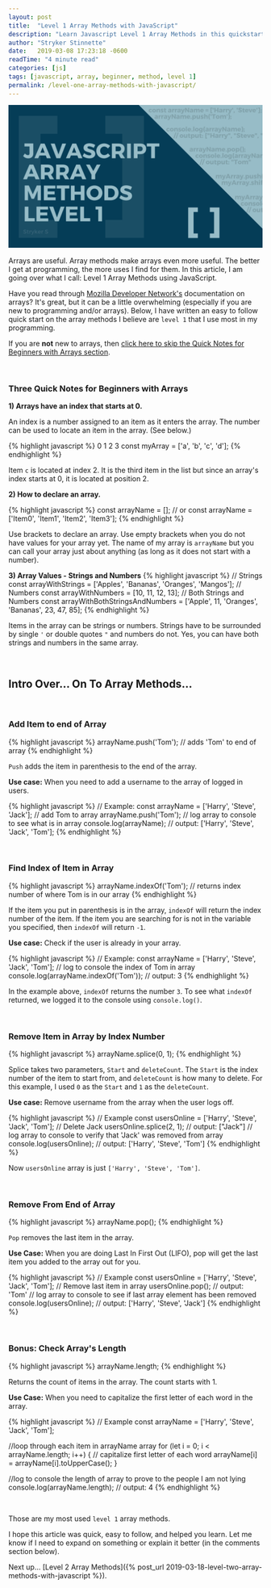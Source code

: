 ```yaml
---
layout: post
title:  "Level 1 Array Methods with JavaScript"
description: "Learn Javascript Level 1 Array Methods in this quickstart from Stryker Stinnette (a Web Application Developer of over 10 years)."
author: "Stryker Stinnette"
date:   2019-03-08 17:23:18 -0600
readTime: "4 minute read"
categories: [js]
tags: [javascript, array, beginner, method, level 1]
permalink: /level-one-array-methods-with-javascript/
---
```


<img src="/assets/images/javascript_array_methods_level_1.png" alt="JavaScript Array Methods Level 1 pop push indexOf length splice">

Arrays are useful. Array methods make arrays even more useful. The better I get at programming, the more uses I find for them. In this article, I am going over what I call: Level 1 Array Methods using JavaScript. 

Have you read through [Mozilla Developer Network's](https://developer.mozilla.org/) documentation on arrays? It's great, but it can be a little overwhelming (especially if you are new to programming and/or arrays). Below, I have written an easy to follow quick start on the array methods I believe are `level 1` that I use most in my programming. 

If you are **not** new to arrays, then [click here to skip the Quick Notes for Beginners with Arrays section](#arraySuperstar).

<br>

### Three Quick Notes for Beginners with Arrays

**1) Arrays have an index that starts at 0.** 

An index is a number assigned to an item as it enters the array. The number can be used to locate an item in the array. (See below.)

{% highlight javascript %}
		0    1    2    3
const myArray = ['a', 'b', 'c', 'd'];
{% endhighlight %}

Item `c` is located at index 2. It is the third item in the list but since an array's index starts at 0, it is located at position 2.

**2) How to declare an array.**

{% highlight javascript %}
const arrayName = [];
// or
const arrayName = ['Item0', 'Item1', 'Item2', 'Item3'];
{% endhighlight %}

Use brackets to declare an array. Use empty brackets when you do not have values for your array yet. The name of my array is `arrayName` but you can call your array just about anything (as long as it does not start with a number).

**3) Array Values - Strings and Numbers**
{% highlight javascript %}
// Strings
const arrayWithStrings = ['Apples', 'Bananas', 'Oranges', 'Mangos'];
// Numbers
const arrayWithNumbers = [10, 11, 12, 13];
// Both Strings and Numbers
const arrayWithBothStringsAndNumbers = ['Apple', 11, 'Oranges', 'Bananas', 23, 47, 85];
{% endhighlight %}

Items in the array can be strings or numbers. Strings have to be surrounded by single `'` or double quotes `"` and numbers do not. Yes, you can have both strings and numbers in the same array.

<br>

## <a name="arraySuperstar"></a>Intro Over... On To Array Methods...

<br>

### Add Item to end of Array

{% highlight javascript %}
arrayName.push('Tom'); // adds 'Tom' to end of array
{% endhighlight %}

`Push` adds the item in parenthesis to the end of the array.

**Use case:** When you need to add a username to the array of logged in users.

{% highlight javascript %}
// Example:
const arrayName = ['Harry', 'Steve', 'Jack'];
// add Tom to array
arrayName.push('Tom');
// log array to console to see what is in array
console.log(arrayName);
// output: ['Harry', 'Steve', 'Jack', 'Tom'];
{% endhighlight %}

<br>

### Find Index of Item in Array

{% highlight javascript %}
arrayName.indexOf('Tom'); // returns index number of where Tom is in our array
{% endhighlight %}

If the item you put in parenthesis is in the array, `indexOf` will return the index number of the item. If the item you are searching for is not in the variable you specified, then `indexOf` will return `-1`.

**Use case:** Check if the user is already in your array. 

{% highlight javascript %}
// Example:
const arrayName = ['Harry', 'Steve', 'Jack', 'Tom'];
// log to console the index of Tom in array
console.log(arrayName.indexOf('Tom'));
// output: 3
{% endhighlight %}

In the example above, `indexOf` returns the number `3`. To see what `indexOf` returned, we logged it to the console using `console.log()`.

<br>

### Remove Item in Array by Index Number

{% highlight javascript %}
arrayName.splice(0, 1);
{% endhighlight %}

Splice takes two parameters, `Start` and `deleteCount`. The `Start` is the index number of the item to start from, and `deleteCount` is how many to delete. For this example, I used `0` as the `Start` and `1` as the `deleteCount`.

**Use case:** Remove username from the array when the user logs off.

{% highlight javascript %}
// Example
const usersOnline = ['Harry', 'Steve', 'Jack', 'Tom'];
// Delete Jack
usersOnline.splice(2, 1);
// output: ["Jack"]
// log array to console to verify that 'Jack' was removed from array
console.log(usersOnline);
// output: ['Harry', 'Steve', 'Tom']
{% endhighlight %}

Now `usersOnline` array is just `['Harry', 'Steve', 'Tom']`.

<br>

### Remove From End of Array
{% highlight javascript %}
arrayName.pop();
{% endhighlight %}

`Pop` removes the last item in the array.

**Use Case:** When you are doing Last In First Out (LIFO), pop will get the last item you added to the array out for you.

{% highlight javascript %}
// Example
const usersOnline = ['Harry', 'Steve', 'Jack', 'Tom'];
// Remove last item in array
usersOnline.pop();
// output: 'Tom'
// log array to console to see if last array element has been removed
console.log(usersOnline);
// output: ['Harry', 'Steve', 'Jack']
{% endhighlight %}

<br>

### Bonus: Check Array's Length

{% highlight javascript %}
arrayName.length;
{% endhighlight %}

Returns the count of items in the array. The count starts with 1.

**Use Case:** When you need to capitalize the first letter of each word in the array.

{% highlight javascript %}
// Example
const arrayName = ['Harry', 'Steve', 'Jack', 'Tom'];

//loop through each item in arrayName array
for (let i = 0; i < arrayName.length; i++) {
  // capitalize first letter of each word
  arrayName[i] = arrayName[i].toUpperCase();
}

//log to console the length of array to prove to the people I am not lying
console.log(arrayName.length);
// output: 4
{% endhighlight %}

<br>

Those are my most used `level 1` array methods. 

I hope this article was quick, easy to follow, and helped you learn. Let me know if I need to expand on something or explain it better (in the comments section below).

Next up… [Level 2 Array Methods]({% post_url 2019-03-18-level-two-array-methods-with-javascript %}).
